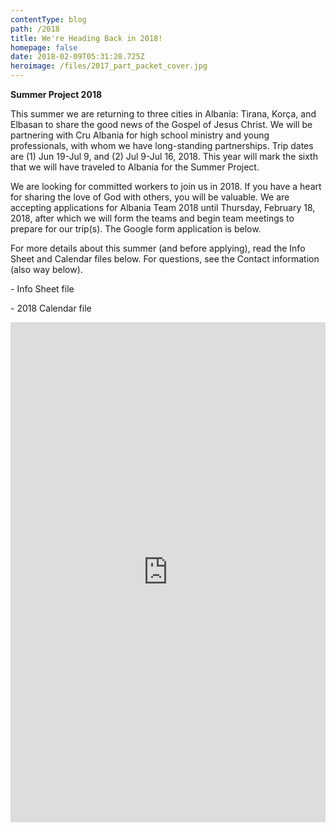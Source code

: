 ```yaml
---
contentType: blog
path: /2018
title: We're Heading Back in 2018!
homepage: false
date: 2018-02-09T05:31:28.725Z
heroimage: /files/2017_part_packet_cover.jpg
---
```

**Summer Project 2018**

This summer we are returning to three cities in Albania: Tirana, Korça, and Elbasan to share the good news of the Gospel of Jesus Christ. We will be partnering with Cru Albania for high school ministry and young professionals, with whom we have long-standing partnerships. Trip dates are (1) Jun 19-Jul 9, and (2) Jul 9-Jul 16, 2018. This year will mark the sixth that we will have traveled to Albania for the Summer Project.

We are looking for committed workers to join us in 2018. If you have a heart for sharing the love of God with others, you will be valuable. We are accepting applications for Albania Team 2018 until Thursday, February 18, 2018, after which we will form the teams and begin team meetings to prepare for our trip(s). The Google form application is below.

For more details about this summer (and before applying), read the Info Sheet and Calendar files below. For questions, see the Contact information (also way below).

\- Info Sheet file

\- 2018 Calendar file

<iframe id='googleform'
  src="https://docs.google.com/forms/d/e/1FAIpQLSfkkQtTFXRUMdBEsYSsR0JAlfzZDznAjryQtwwcCZhf3BO2mQ/viewform?embedded=true" width="100%" height="800" frameborder="0" marginheight="0" marginwidth="0">Loading...</iframe>
